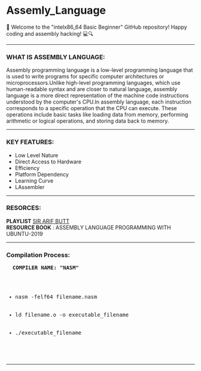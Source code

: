 # Assemly_Language
👋 Welcome to the "intelx86_64 Basic Beginner" GitHub repository!  Happy coding and assembly hacking! 💻🔍  
<hr></hr>

<h3>WHAT IS ASSEMBLY LANGUAGE:  </h3>
<P>Assembly programming language is a low-level programming language that is used to write programs for specific computer architectures or microprocessors.Unlike high-level programming languages, which use human-readable syntax and are closer to natural language, assembly language is a more direct representation of the machine code instructions understood by the computer's CPU.In assembly language, each instruction corresponds to a specific operation that the CPU can execute. These operations include basic tasks like loading data from memory, performing arithmetic or logical operations, and storing data back to memory. </P>
<hr></hr>

<h3>KEY FEATURES: </h3>
<ul>
  <li>Low Level Nature</li>
  <li>Direct Access to Hardware</li>
  <li>Efficiency</li>
  <li>Platform Dependency</li>
  <li>Learning Curve</li>
  <li>LAssembler</li>
</ul>
<hr></hr>

<h3>RESORCES:</h3>
<b>PLAYLIST</b> <a href="https://www.youtube.com/playlist?list=PL7B2bn3G_wfCC2HDSXtMFsskasZ5fdLXz">SIR ARIF BUTT</a><br>
<b>RESOURCE BOOK</b> : ASSEMBLY LANGUAGE PROGRAMMING WITH UBUNTU-2019
<hr></hr>

<h3>Compilation Process:</h3>
<pre>
  <b>COMPILER NAME: "NASM"</b>
  <ul>
    <li>nasm -felf64 filename.nasm</li>
    <li>ld filename.o -o executable_filename</li>
    <li>./executable_filename</li>
  </ul>
</pre>
<hr></hr>



